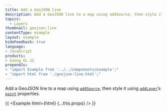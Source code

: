```yaml
---
title: Add a GeoJSON line
description: Add a GeoJSON line to a map using addSource, then style it using addLayer’s paint properties.
topics:
  - Layers
thumbnail: geojson-line
contentType: example
layout: example
hideFeedback: true
language:
- JavaScript
products:
- Goong GL JS
prependJs:
- "import Example from '../../components/example';"
- "import html from './geojson-line.html';"
---
```


Add a GeoJSON line to a map using [`addSource`](/goong-js-docs/api/map/#map#addsource), then style it using [`addLayer`](/goong-js-docs/api/map/#map#addlayer)’s [`paint`](/goong-js-docs/style-spec/layers/#line) properties.

{{ <Example html={html} {...this.props} /> }}
